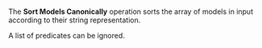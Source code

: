 The **Sort Models Canonically** operation sorts the array of models in input according to their string representation.

A list of predicates can be ignored.
